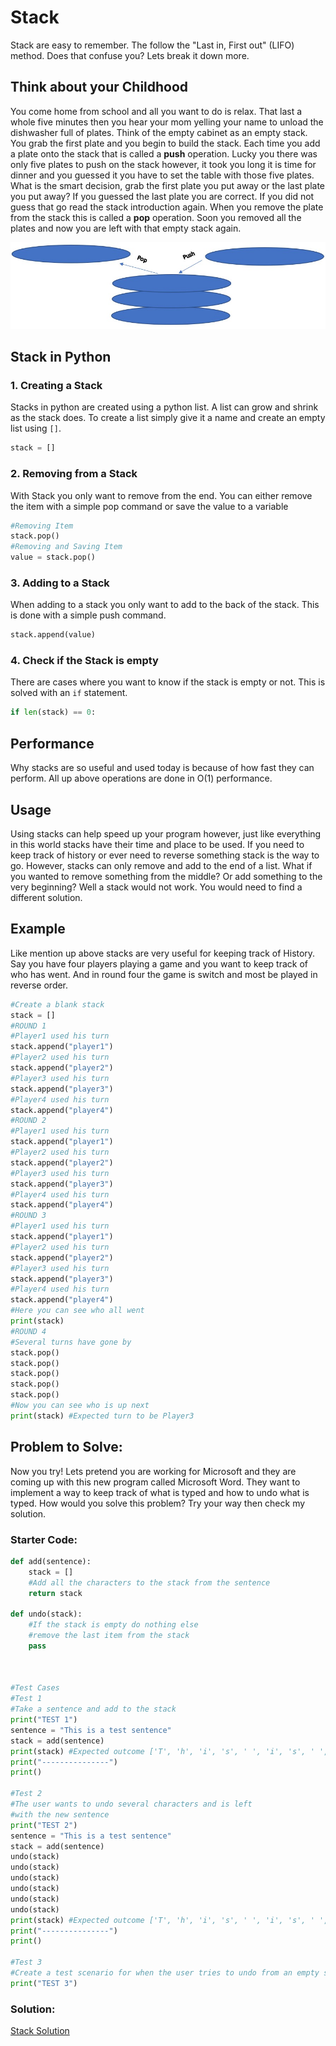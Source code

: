 # Stack
Stack are easy to remember. The follow the "Last in, First out" (LIFO) method. Does that confuse you? Lets break it down more.

## Think about your Childhood
You come home from school and all you want to do is relax. That last a whole five minutes then you hear your mom yelling your name to unload the dishwasher full of plates. Think of the empty cabinet as an empty stack. You grab the first plate and you begin to build the stack. Each time you add a plate onto the stack that is called a **push** operation. Lucky you there was only five plates to push on the stack however, it took you long it is time for dinner and you guessed it you have to set the table with those five plates. What is the smart decision, grab the first plate you put away or the last plate you put away? If you guessed the last plate you are correct. If you did not guess that go read the stack introduction again. When you remove the plate from the stack this is called a **pop** operation. Soon you removed all the plates and now you are left with that empty stack again. 

![Stack_of_Plates](Picture/Stack_of_Plates.jpg)

## Stack in Python
### 1. Creating a Stack
Stacks in python are created using a python list. A list can grow and shrink as the stack does. To create a list simply give it a name and create an empty list using `[]`.
```python
stack = []
```
### 2. Removing from a Stack
With Stack you only want to remove from the end. You can either remove the item with a simple pop command or save the value to a variable
```python
#Removing Item
stack.pop()
#Removing and Saving Item
value = stack.pop()
```
### 3. Adding to a Stack
When adding to a stack you only want to add to the back of the stack. This is done with a simple push command. 
```python
stack.append(value)
```
### 4. Check if the Stack is empty
There are cases where you want to know if the stack is empty or not. This is solved with an `if` statement.
```python
if len(stack) == 0:
```
## Performance
Why stacks are so useful and used today is because of how fast they can perform. All up above operations are done in O(1) performance.
## Usage
Using stacks can help speed up your program however, just like everything in this world stacks have their time and place to be used. If you need to keep track of history or ever need to reverse something stack is the way to go. However, stacks can only remove and add to the end of a list. What if you wanted to remove something from the middle? Or add something to the very beginning? Well a stack would not work. You would need to find a different solution. 
## Example
Like mention up above stacks are very useful for keeping track of History. Say you have four players playing a game and you want to keep track of who has went. And in round four the game is switch and most be played in reverse order.
```python
#Create a blank stack
stack = []
#ROUND 1
#Player1 used his turn
stack.append("player1")
#Player2 used his turn
stack.append("player2")
#Player3 used his turn
stack.append("player3")
#Player4 used his turn
stack.append("player4")
#ROUND 2
#Player1 used his turn
stack.append("player1")
#Player2 used his turn
stack.append("player2")
#Player3 used his turn
stack.append("player3")
#Player4 used his turn
stack.append("player4")
#ROUND 3
#Player1 used his turn
stack.append("player1")
#Player2 used his turn
stack.append("player2")
#Player3 used his turn
stack.append("player3")
#Player4 used his turn
stack.append("player4")
#Here you can see who all went
print(stack)
#ROUND 4
#Several turns have gone by 
stack.pop()
stack.pop()
stack.pop()
stack.pop()
stack.pop()
#Now you can see who is up next
print(stack) #Expected turn to be Player3
```

## Problem to Solve:
Now you try! Lets pretend you are working for Microsoft and they are coming up with this new program called Microsoft Word. They want to implement a way to keep track of what is typed and how to undo what is typed. How would you solve this problem? Try your way then check my solution. 

### Starter Code:
```python
def add(sentence):
    stack = []
    #Add all the characters to the stack from the sentence
    return stack

def undo(stack):
    #If the stack is empty do nothing else
    #remove the last item from the stack
    pass
    


#Test Cases
#Test 1
#Take a sentence and add to the stack
print("TEST 1")
sentence = "This is a test sentence"
stack = add(sentence)
print(stack) #Expected outcome ['T', 'h', 'i', 's', ' ', 'i', 's', ' ', 'a', ' ', 't', 'e', 's', 't', ' ', 's', 'e', 'n', 't', 'e', 'n', 'c', 'e']
print("---------------")
print()

#Test 2
#The user wants to undo several characters and is left
#with the new sentence
print("TEST 2")
sentence = "This is a test sentence"
stack = add(sentence)
undo(stack)
undo(stack)
undo(stack)
undo(stack)
undo(stack)
undo(stack)
print(stack) #Expected outcome ['T', 'h', 'i', 's', ' ', 'i', 's', ' ', 'a', ' ', 't', 'e', 's', 't', ' ', 's', 'e']
print("---------------")
print()

#Test 3
#Create a test scenario for when the user tries to undo from an empty stack
print("TEST 3")
```
### Solution: 
[Stack Solution](Python/stack_prove.py)
